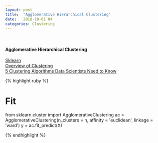 ```yaml
---
layout: post
title:  "Agglomerative Hierarchical Clustering"
date:   2018-10-01 04
categories: Clustering
---
```

<br />
<h4>Agglomerative Hierarchical Clustering</h4>
<a href="http://scikit-learn.org/stable/modules/generated/sklearn.cluster.AgglomerativeClustering.html">
Sklearn
</a>
<br />
<a href="http://scikit-learn.org/stable/modules/clustering.html">
Overview of Clustering
</a>
<br />
<a href="https://towardsdatascience.com/the-5-clustering-algorithms-data-scientists-need-to-know-a36d136ef68">
5 Clustering Algorithms Data Scientists Need to Know
</a>


{% highlight ruby %}

# Fit
from sklearn.cluster import AgglomerativeClustering
ac = AgglomerativeClustering(n_clusters = n, affinity = 'euclidean', linkage = 'ward')
y = ac.fit_predict(X)


{% endhighlight %}
